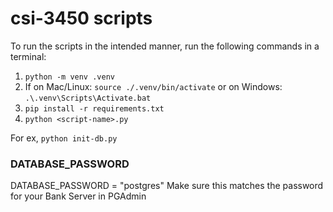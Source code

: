 # csi-3450 scripts

To run the scripts in the intended manner, run the following commands in a terminal:
1. `python -m venv .venv`
2. If on Mac/Linux: `source ./.venv/bin/activate` or on Windows: `.\.venv\Scripts\Activate.bat`
3. `pip install -r requirements.txt`
4. `python <script-name>.py`

For ex, `python init-db.py`

### DATABASE_PASSWORD 
 DATABASE_PASSWORD = "postgres"
 Make sure this matches the password for your Bank Server in PGAdmin
